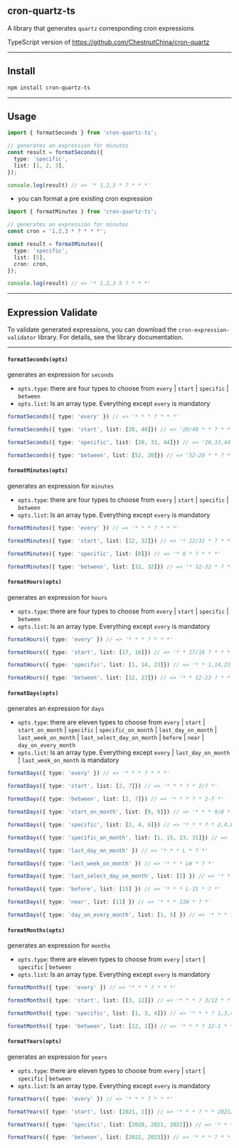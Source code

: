 ## cron-quartz-ts

A library that generates `quartz` corresponding cron expressions

TypeScript version of https://github.com/ChestnutChina/cron-quartz
___

## Install

``` bash
npm install cron-quartz-ts
```
___
## Usage

``` typescript
import { formatSeconds } from 'cron-quartz-ts';

// generates an expression for minutes
const result = formatSeconds({
  type: 'specific',
  list: [1, 2, 3],
});

console.log(result) // => '* 1,2,3 * ? * * *'
```
- you can format a pre existing cron expression

``` typescript
import { formatMinutes } from 'cron-quartz-ts';

// generates an expression for minutes
const cron = '1,2,3 * ? * * *';

const result = formatMinutes({
  type: 'specific',
  list: [5],
  cron: cron,
});

console.log(result) // => '* 1,2,3 5 ? * * *'
```
___
## Expression Validate

To validate generated expressions, you can download the `cron-expression-validator` library. For details, see the library documentation.

___

#### `formatSeconds(opts)`

generates an expression for `seconds`

* `opts.type`: there are four types to choose from `every` | `start` | `specific` | `between`
* `opts.list`: Is an array type. Everything except `every` is mandatory

``` typescript
formatSeconds({ type: 'every' }) // => '* * * ? * * *'

formatSeconds({ type: 'start', list: [20, 40]}) // => '20/40 * * ? * * *'

formatSeconds({ type: 'specific', list: [20, 33, 44]}) // => '20,33,44 * * ? * * *'

formatSeconds({ type: 'between', list: [52, 20]}) // => '52-20 * * ? * * *'
```

#### `formatMinutes(opts)`

generates an expression for `minutes`

* `opts.type`: there are four types to choose from `every` | `start` | `specific` | `between`
* `opts.list`: Is an array type. Everything except `every` is mandatory

``` typescript
formatMinutes({ type: 'every' }) // => '* * * ? * * *'

formatMinutes({ type: 'start', list: [12, 32]}) // => '* 12/32 * ? * * *'

formatMinutes({ type: 'specific', list: [0]}) // => '* 0 * ? * * *'

formatMinutes({ type: 'between', list: [12, 32]}) // => '* 12-32 * ? * * *'
```

#### `formatHours(opts)`

generates an expression for `hours`

* `opts.type`: there are four types to choose from `every` | `start` | `specific` | `between`
* `opts.list`: Is an array type. Everything except `every` is mandatory

``` typescript
formatHours({ type: 'every' }) // => '* * * ? * * *'

formatHours({ type: 'start', list: [17, 16]}) // => '* * 17/16 ? * * *'

formatHours({ type: 'specific', list: [1, 14, 23]}) // => '* * 1,14,23 ? * * *'

formatHours({ type: 'between', list: [12, 23]}) // => '* * 12-23 ? * * *'
```

#### `formatDays(opts)`

generates an expression for `days`

* `opts.type`: there are eleven types to choose from `every` | `start` | `start_on_month` | `specific` | `specific_on_month` | `last_day_on_month` | `last_week_on_month` | `last_select_day_on_month` | `before` | `near` | `day_on_every_month`
* `opts.list`: Is an array type. Everything except `every` | `last_day_on_month` | `last_week_on_month` is mandatory

``` typescript
formatDays({ type: 'every' }) // => '* * * ? * * *'

formatDays({ type: 'start', list: [2, 7]}) // => '* * * ? * 2/7 *'

formatDays({ type: 'between', list: [2, 7]}) // => '* * * ? * 2-7 *'

formatDays({ type: 'start_on_month', list: [9, 8]}) // => '* * * 9/8 * ? *'

formatDays({ type: 'specific', list: [2, 4, 6]}) // => '* * * ? * 2,4,6 *'

formatDays({ type: 'specific_on_month', list: [1, 15, 23, 31]}) // => '* * * 1,15,23,31 * ? *'

formatDays({ type: 'last_day_on_month' }) // => '* * * L * ? *'

formatDays({ type: 'last_week_on_month' }) // => '* * * LW * ? *'

formatDays({ type: 'last_select_day_on_month', list: [2] }) // => '* * * ? * 2L *'

formatDays({ type: 'before', list: [15] }) // => '* * * L-15 * ? *'

formatDays({ type: 'near', list: [11] }) // => '* * * 11W * ? *'

formatDays({ type: 'day_on_every_month', list: [1, 5] }) // => '* * * ? * 1#5 *'
```
#### `formatMonths(opts)`

generates an expression for `months`

* `opts.type`: there are eleven types to choose from `every` | `start` | `specific` | `between`
* `opts.list`: Is an array type. Everything except `every` is mandatory

``` typescript
formatMonths({ type: 'every' }) // => '* * * ? * * *'

formatMonths({ type: 'start', list: [[3, 12]}) // => '* * * ? 3/12 * *'

formatMonths({ type: 'specific', list: [1, 3, 4]}) // => '* * * ? 1,3,4 * *'

formatMonths({ type: 'between', list: [12, 1]}) // => '* * * ? 12-1 * *'
```
#### `formatYears(opts)`

generates an expression for `years`

* `opts.type`: there are eleven types to choose from `every` | `start` | `specific` | `between`
* `opts.list`: Is an array type. Everything except `every` is mandatory

``` typescript
formatYears({ type: 'every' }) // => '* * * ? * * *'

formatYears({ type: 'start', list: [2021, 1]}) // => '* * * ? * * 2021/1'

formatYears({ type: 'specific', list: [2020, 2021, 2022]}) // => '* * * ? * * 2020,2021,2022'

formatYears({ type: 'between', list: [2022, 2023]}) // => '* * * ? * * 2022-2023'
```
